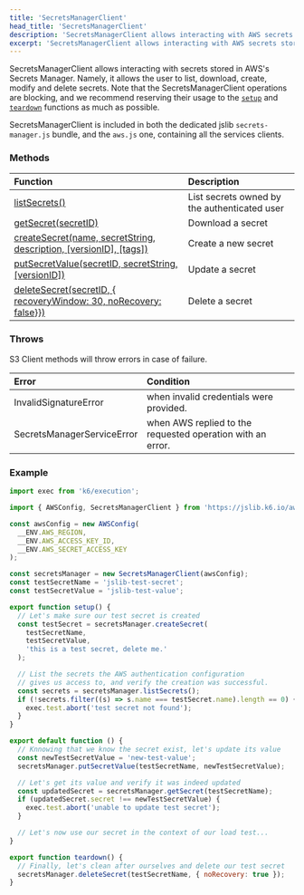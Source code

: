 ```yaml
---
title: 'SecretsManagerClient'
head_title: 'SecretsManagerClient'
description: 'SecretsManagerClient allows interacting with AWS secrets stored in Secrets Manager'
excerpt: 'SecretsManagerClient allows interacting with AWS secrets stored in Secrets Manager'
---
```


SecretsManagerClient allows interacting with secrets stored in AWS's Secrets Manager. Namely, it allows the user to list, download, create, modify and delete secrets. Note that the SecretsManagerClient operations are blocking, and we recommend reserving their usage to the [`setup`](/using-k6/test-life-cycle/) and [`teardown`](/using-k6/test-life-cycle/) functions as much as possible.

SecretsManagerClient is included in both the dedicated jslib `secrets-manager.js` bundle, and the `aws.js` one, containing all the services clients.

### Methods

| Function                                                                                                                                                                                              | Description                                  |
| :---------------------------------------------------------------------------------------------------------------------------------------------------------------------------------------------------- | :------------------------------------------- |
| [listSecrets()](/javascript-api/jslib/aws/secretsmanagerclient/secretsmanagerclient-listsecrets/)                                                                                                     | List secrets owned by the authenticated user |
| [getSecret(secretID)](/javascript-api/jslib/aws/secretsmanagerclient/secretsmanagerclient-getsecret-secretid)                                                                                         | Download a secret                            |
| [createSecret(name, secretString, description, [versionID], [tags])](/javascript-api/jslib/aws/secretsmanagerclient/secretsmanagerclient-createsecret-name-secretstring-description-versionid-tags)   | Create a new secret                          |
| [putSecretValue(secretID, secretString, [versionID])](/javascript-api/jslib/aws/secretsmanagerclient/secretsmanagerclient-putsecret-secretid-secretstring-versionid-tags)                             | Update a secret                              |
| [deleteSecret(secretID, { recoveryWindow: 30, noRecovery: false}})](/javascript-api/jslib/aws/secretsmanagerclient/secretsmanagerclient-deletesecret-secretid-{-recoverywindow-30-norecovery-false}}) | Delete a secret                              |

### Throws

S3 Client methods will throw errors in case of failure.

| Error                      | Condition                                                  |
| :------------------------- | :--------------------------------------------------------- |
| InvalidSignatureError      | when invalid credentials were provided.                    |
| SecretsManagerServiceError | when AWS replied to the requested operation with an error. |

### Example

<CodeGroup labels={[]}>

```javascript
import exec from 'k6/execution';

import { AWSConfig, SecretsManagerClient } from 'https://jslib.k6.io/aws/0.3.0/secrets-manager.js';

const awsConfig = new AWSConfig(
  __ENV.AWS_REGION,
  __ENV.AWS_ACCESS_KEY_ID,
  __ENV.AWS_SECRET_ACCESS_KEY
);

const secretsManager = new SecretsManagerClient(awsConfig);
const testSecretName = 'jslib-test-secret';
const testSecretValue = 'jslib-test-value';

export function setup() {
  // Let's make sure our test secret is created
  const testSecret = secretsManager.createSecret(
    testSecretName,
    testSecretValue,
    'this is a test secret, delete me.'
  );

  // List the secrets the AWS authentication configuration
  // gives us access to, and verify the creation was successful.
  const secrets = secretsManager.listSecrets();
  if (!secrets.filter((s) => s.name === testSecret.name).length == 0) {
    exec.test.abort('test secret not found');
  }
}

export default function () {
  // Knnowing that we know the secret exist, let's update its value
  const newTestSecretValue = 'new-test-value';
  secretsManager.putSecretValue(testSecretName, newTestSecretValue);

  // Let's get its value and verify it was indeed updated
  const updatedSecret = secretsManager.getSecret(testSecretName);
  if (updatedSecret.secret !== newTestSecretValue) {
    exec.test.abort('unable to update test secret');
  }

  // Let's now use our secret in the context of our load test...
}

export function teardown() {
  // Finally, let's clean after ourselves and delete our test secret
  secretsManager.deleteSecret(testSecretName, { noRecovery: true });
}
```

</CodeGroup>


